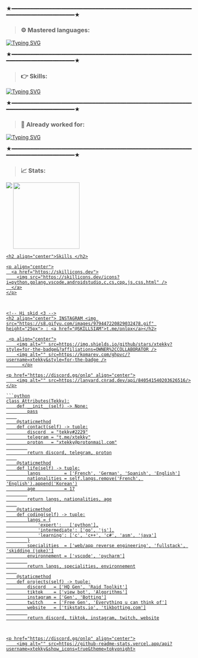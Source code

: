 


★━━━━━━━━━━━━━━━━━━━━━━━━━━━━━━━━━━━━━━━━━━━━━━━━━━━━━━━━━━━━━━━━━━━━━━━━━━━━━━━━★


> ### ⚙️ Mastered languages: 
[![Typing SVG](https://readme-typing-svg.herokuapp.com?color=F7007A&duration=400&lines=js,;py,;php,;html-css,;java,;perl,;elixir,;eris,;go,;react.js,;z-sharp;batched,;vue.js,;sqlite3,;sql,;ruby;.net;shell)](https://git.io/typing-svg)

★━━━━━━━━━━━━━━━━━━━━━━━━━━━━━━━━━━━━━━━━━━━━━━━━━━━━━━━━━━━━━━━━━━━━━━━━━━━━━━━━★


> ### 👉 Skills: 
[![Typing SVG](https://readme-typing-svg.herokuapp.com?color=6b34eb&duration=4000&lines=Front+End;Back+End;Full+Stack+Developer;Sys+Admin)](https://git.io/typing-svg)

★━━━━━━━━━━━━━━━━━━━━━━━━━━━━━━━━━━━━━━━━━━━━━━━━━━━━━━━━━━━━━━━━━━━━━━━━━━━━━━━━★

> ### 👋 Already worked for: 
[![Typing SVG](https://readme-typing-svg.herokuapp.com?color=ebae34&duration=50&lines=FunBot;ChillRadio;Strip;Amazon;Microsoft;Discord;Nox;VSC;Opera;Logitech;Axe;Apple;Nike;EEB;Spotify;Engine;Bluestack;Brawlstars;Critical+ops;Lacoste;Intel;Google;W3;Roblox;SublimeText;Telegram;Instagram;Spotify;deuxdollars;5$;mirlou;soundcloud;netflix;eris;Instagram;Twitter;TikTok;Nvidia;core;linux;wallpaper+engine;france+net+secu)](https://git.io/typing-svg)

 ★━━━━━━━━━━━━━━━━━━━━━━━━━━━━━━━━━━━━━━━━━━━━━━━━━━━━━━━━━━━━━━━━━━━━━━━━━━━━━━━━★

  
 > ### 📈 Stats:

 <div>
  <a href="https://github.com/siamrahman000">
  <img height="180em" src="https://github-readme-stats.vercel.app/api?username=siamrahman000&show_icons=true&theme=radical&include_all_commits=true&count_private=true"/>
  <img align="left" src="https://github-readme-stats.vercel.app/api/top-langs/?username=siamrahman000&layout=compact&card_width=445&hide_border=true&theme=midnight-purple"/>
	  
```
<h2 align="center">Skills </h2>

<p align="center">
  <a href="https://skillicons.dev">
    <img src="https://skillicons.dev/icons?i=python,golang,vscode,androidstudio,c,cs,cpp,js,css,html" />
  </a>
</p>



<!-- Hi skid <3 -->
<h2 align="center"> INSTAGRAM <img src="https://s8.gifyu.com/images/979447220829032478.gif" height="25px"> : <a href="@SKILLSIAM">t.me/onlpx</a></h2>

 <p align="center">
    <img alt="" src=https://img.shields.io/github/stars/xtekky?style=for-the-badge&?affiliations=OWNER%2CCOLLABORATOR />
    <img alt="" src=https://komarev.com/ghpvc/?username=xtekky&style=for-the-badge />
	  </p>

<p href="https://discord.gg/onlp" align="center">
    <img alt="" src=https://lanyard.cnrad.dev/api/840541540203626516/>
</p>

```python
class Attributes(Tekky):
	def __init__(self) -> None:
	    pass
	
	@staticmethod
	def contact(self) -> tuple:
	    discord  = "tekky#2229"
	    telegram = "t.me/xtekky"
	    proton   = "xtekky@protonmail.com"
	    
	    return discord, telegram, proton
	
	@staticmethod
	def life(self) -> tuple:
		langs         = ['French', 'German', 'Spanish', 'English']
		nationalities = self.langs.remove('French', 'English').append('Korean')
		age           = 17
		
		return langs, nationalities, age
	
	@staticmethod
	def coding(self) -> tuple:
		langs = {
			'expert':   ['python'],
			'intermediate': ['go', 'js'],
			'learning': ['c', 'c++', 'c#', 'asm', 'java']
		}
		specialities  = ['web/app reverse engineering', 'fullstack', 'skidding (joke)']
		environnement = ['vscode', 'pycharm']
		
		return langs, specialities, environnement
	
	@staticmethod
	def projects(self) -> tuple:
		discord   = ['HQ Gen', 'Raid Toolkit']
		tiktok    = ['view bot', 'Algorithms']
		instagram = ['Gen', 'Botting']
		twitch    = ['Free Gen', 'Everything u can think of']
		website   = ['tikstats.io', 'tikbotting.com']
		
		return discord, tiktok, instagram, twitch, website



<p href="https://discord.gg/onlp" align="center">
    <img alt="" src=https://github-readme-stats.vercel.app/api?username=xtekky&show_icons=true&theme=tokyonight>
